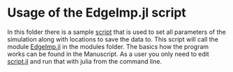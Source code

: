 # Usage of the EdgeImp.jl script

In this folder there is a sample [script](script.jl) that is used to set all parameters of the simulation along with locations to save the data to.
This script will call the module [EdgeImp.jl](EdgeImp.jl) in the modules folder.
The basics how the program works can be found in the Manuscript.
As a user you only need to edit [script.jl](script.jl) and run that with julia from the command line.
